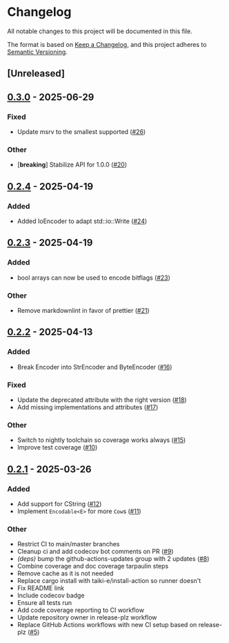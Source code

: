 # Changelog

All notable changes to this project will be documented in this file.

The format is based on [Keep a Changelog](https://keepachangelog.com/en/1.0.0/),
and this project adheres to [Semantic Versioning](https://semver.org/spec/v2.0.0.html).

## [Unreleased]

## [0.3.0](https://github.com/Altair-Bueno/encode/compare/v0.2.4...v0.3.0) - 2025-06-29

### Fixed

- Update msrv to the smallest supported ([#26](https://github.com/Altair-Bueno/encode/pull/26))

### Other

- [**breaking**] Stabilize API for 1.0.0 ([#20](https://github.com/Altair-Bueno/encode/pull/20))

## [0.2.4](https://github.com/Altair-Bueno/encode/compare/v0.2.3...v0.2.4) - 2025-04-19

### Added

- Added IoEncoder to adapt std::io::Write ([#24](https://github.com/Altair-Bueno/encode/pull/24))

## [0.2.3](https://github.com/Altair-Bueno/encode/compare/v0.2.2...v0.2.3) - 2025-04-19

### Added

- bool arrays can now be used to encode bitflags ([#23](https://github.com/Altair-Bueno/encode/pull/23))

### Other

- Remove markdownlint in favor of prettier ([#21](https://github.com/Altair-Bueno/encode/pull/21))

## [0.2.2](https://github.com/Altair-Bueno/encode/compare/v0.2.1...v0.2.2) - 2025-04-13

### Added

- Break Encoder into StrEncoder and ByteEncoder ([#16](https://github.com/Altair-Bueno/encode/pull/16))

### Fixed

- Update the deprecated attribute with the right version ([#18](https://github.com/Altair-Bueno/encode/pull/18))
- Add missing implementations and attributes ([#17](https://github.com/Altair-Bueno/encode/pull/17))

### Other

- Switch to nightly toolchain so coverage works always ([#15](https://github.com/Altair-Bueno/encode/pull/15))
- Improve test coverage ([#10](https://github.com/Altair-Bueno/encode/pull/10))

## [0.2.1](https://github.com/Altair-Bueno/encode/compare/v0.2.0...v0.2.1) - 2025-03-26

### Added

- Add support for CString ([#12](https://github.com/Altair-Bueno/encode/pull/12))
- Implement `Encodable<E>` for more `Cow`s ([#11](https://github.com/Altair-Bueno/encode/pull/11))

### Other

- Restrict CI to main/master branches
- Cleanup ci and add codecov bot comments on PR ([#9](https://github.com/Altair-Bueno/encode/pull/9))
- *(deps)* bump the github-actions-updates group with 2 updates ([#8](https://github.com/Altair-Bueno/encode/pull/8))
- Combine coverage and doc coverage tarpaulin steps
- Remove cache as it is not needed
- Replace cargo install with taiki-e/install-action so runner doesn't
- Fix README link
- Include codecov badge
- Ensure all tests run
- Add code coverage reporting to CI workflow
- Update repository owner in release-plz workflow
- Replace GitHub Actions workflows with new CI setup based on release-plz ([#5](https://github.com/Altair-Bueno/encode/pull/5))
